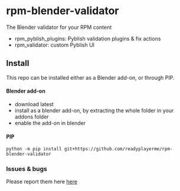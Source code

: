 # rpm-blender-validator
The Blender validator for your RPM content

- rpm_pyblish_plugins: Pyblish validation plugins & fix actions
- rpm_validator: custom Pyblish UI

## Install
This repo can be installed either as a Blender add-on, or through PIP. 

#### Blender add-on
- download latest
- install as a blender add-on, by extracting the whole folder in your addons folder
- enable the add-on in blender

#### PIP
```
python -m pip install git+https://github.com/readyplayerme/rpm-blender-validator
```

### Issues & bugs
Please report them here [here](https://github.com/readyplayerme/rpm-blender-validator/issues)
